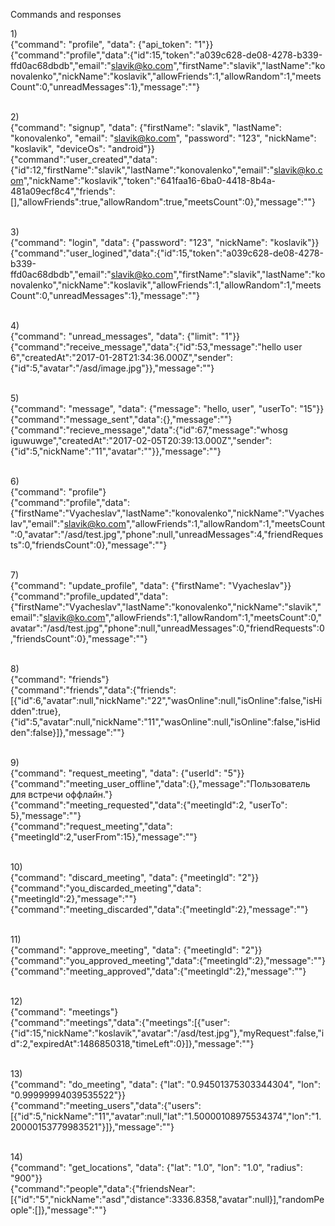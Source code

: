 Commands and responses

1)<br />
{"command": "profile", "data": {"api_token": "1"}}<br />
{"command":"profile","data":{"id":15,"token":"a039c628-de08-4278-b339-ffd0ac68dbdb","email":"slavik@ko.com","firstName":"slavik","lastName":"konovalenko","nickName":"koslavik","allowFriends":1,"allowRandom":1,"meetsCount":0,"unreadMessages":1},"message":""}<br />
<br />

2)<br />
{"command": "signup", "data": {"firstName": "slavik", "lastName": "konovalenko", "email": "slavik@ko.com", "password": "123", "nickName": "koslavik", "deviceOs": "android"}}<br />
{"command":"user_created","data":{"id":12,"firstName":"slavik","lastName":"konovalenko","email":"slavik@ko.com","nickName":"koslavik","token":"641faa16-6ba0-4418-8b4a-481a09ecf8c4","friends":[],"allowFriends":true,"allowRandom":true,"meetsCount":0},"message":""}<br />
<br />

3)<br />
{"command": "login", "data": {"password": "123", "nickName": "koslavik"}}<br />
{"command":"user_logined","data":{"id":15,"token":"a039c628-de08-4278-b339-ffd0ac68dbdb","email":"slavik@ko.com","firstName":"slavik","lastName":"konovalenko","nickName":"koslavik","allowFriends":1,"allowRandom":1,"meetsCount":0,"unreadMessages":1},"message":""}<br />
<br />

4)<br />
{"command": "unread_messages", "data": {"limit": "1"}}<br />
{"command":"receive_message","data":{"id":53,"message":"hello user 6","createdAt":"2017-01-28T21:34:36.000Z","sender":{"id":5,"avatar":"/asd/image.jpg"}},"message":""}<br />
<br />

5)<br />
{"command": "message", "data": {"message": "hello, user", "userTo": "15"}}<br />
{"command":"message_sent","data":{},"message":""}<br />
{"command":"recieve_message","data":{"id":67,"message":"whosg iguwuwge","createdAt":"2017-02-05T20:39:13.000Z","sender":{"id":5,"nickName":"11","avatar":""}},"message":""}<br />
<br />

6)<br />
{"command": "profile"}<br />
{"command":"profile","data":{"firstName":"Vyacheslav","lastName":"konovalenko","nickName":"Vyacheslav","email":"slavik@ko.com","allowFriends":1,"allowRandom":1,"meetsCount":0,"avatar":"/asd/test.jpg","phone":null,"unreadMessages":4,"friendRequests":0,"friendsCount":0},"message":""}<br />
<br />

7)<br />
{"command": "update_profile", "data": {"firstName": "Vyacheslav"}}<br />
{"command":"profile_updated","data":{"firstName":"Vyacheslav","lastName":"konovalenko","nickName":"slavik","email":"slavik@ko.com","allowFriends":1,"allowRandom":1,"meetsCount":0,"avatar":"/asd/test.jpg","phone":null,"unreadMessages":0,"friendRequests":0,"friendsCount":0},"message":""}<br />
<br />

8)<br />
{"command": "friends"}<br />
{"command":"friends","data":{"friends":[{"id":6,"avatar":null,"nickName":"22","wasOnline":null,"isOnline":false,"isHidden":true},{"id":5,"avatar":null,"nickName":"11","wasOnline":null,"isOnline":false,"isHidden":false}]},"message":""}<br />
<br />

9)<br />
{"command": "request_meeting", "data": {"userId": "5"}}<br />
{"command":"meeting_user_offline","data":{},"message":"Пользователь для встречи оффлайн."}<br />
{"command":"meeting_requested","data":{"meetingId":2, "userTo": 5},"message":""}<br />
{"command":"request_meeting","data":{"meetingId":2,"userFrom":15},"message":""}<br />
<br />

10)<br />
{"command": "discard_meeting", "data": {"meetingId": "2"}}<br />
{"command":"you_discarded_meeting","data":{"meetingId":2},"message":""}<br />
{"command":"meeting_discarded","data":{"meetingId":2},"message":""}<br />
<br />

11)<br />
{"command": "approve_meeting", "data": {"meetingId": "2"}}<br />
{"command":"you_approved_meeting","data":{"meetingId":2},"message":""}<br />
{"command":"meeting_approved","data":{"meetingId":2},"message":""}<br />
<br />

12)<br />
{"command": "meetings"}<br />
{"command":"meetings","data":{"meetings":[{"user":{"id":15,"nickName":"koslavik","avatar":"/asd/test.jpg"},"myRequest":false,"id":2,"expiredAt":1486850318,"timeLeft":0}]},"message":""}<br />
<br />

13)<br />
{"command": "do_meeting", "data": {"lat": "0.94501375303344304", "lon": "0.99999994039535522"}}<br />
{"command":"meeting_users","data":{"users":[{"id":5,"nickName":"11","avatar":null,"lat":"1.50000108975534374","lon":"1.20000153779983521"}]},"message":""}<br />
<br />

14)<br />
{"command": "get_locations", "data": {"lat": "1.0", "lon": "1.0", "radius": "900"}}<br />
{"command":"people","data":{"friendsNear":[{"id":"5","nickName":"asd","distance":3336.8358,"avatar":null}],"randomPeople":[]},"message":""}<br />
